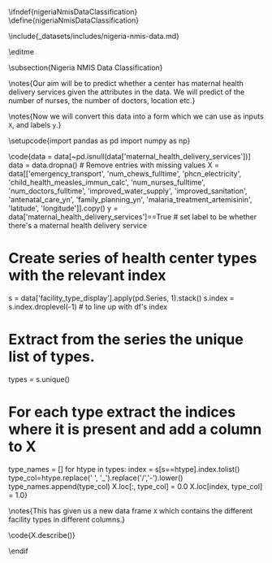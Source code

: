 \ifndef{nigeriaNmisDataClassification}
\define{nigeriaNmisDataClassification}


\include{_datasets/includes/nigeria-nmis-data.md}

\editme

\subsection{Nigeria NMIS Data Classification}

\notes{Our aim will be to predict whether a center has maternal health delivery services given the attributes in the data. We will predict of the number of nurses, the number of doctors, location etc.}

\notes{Now we will convert this data into a form which we can use as inputs `X`, and labels `y`.}

\setupcode{import pandas as pd
import numpy as np}

\code{data = data[~pd.isnull(data['maternal_health_delivery_services'])]
data = data.dropna() # Remove entries with missing values
X = data[['emergency_transport',
		  'num_chews_fulltime', 
		  'phcn_electricity',
          'child_health_measles_immun_calc',
          'num_nurses_fulltime',
          'num_doctors_fulltime', 
		  'improved_water_supply', 
		  'improved_sanitation',
          'antenatal_care_yn', 
		  'family_planning_yn',
          'malaria_treatment_artemisinin', 
		  'latitude', 
		  'longitude']].copy()
y = data['maternal_health_delivery_services']==True  # set label to be whether there's a maternal health delivery service

# Create series of health center types with the relevant index
s = data['facility_type_display'].apply(pd.Series, 1).stack() 
s.index = s.index.droplevel(-1) # to line up with df's index

# Extract from the series the unique list of types.
types = s.unique()

# For each type extract the indices where it is present and add a column to X
type_names = []
for htype in types:
    index = s[s==htype].index.tolist()
    type_col=htype.replace(' ', '_').replace('/','-').lower()
    type_names.append(type_col)
    X.loc[:, type_col] = 0.0 
    X.loc[index, type_col] = 1.0}

\notes{This has given us a new data frame `X` which contains the different facility types  in different columns.}

\code{X.describe()}

\endif
